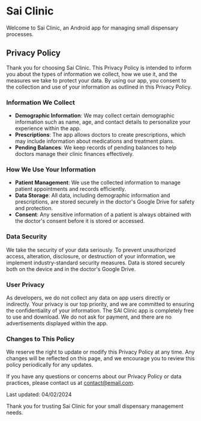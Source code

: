 # Sai Clinic

Welcome to Sai Clinic, an Android app for managing small dispensary processes.

## Privacy Policy

Thank you for choosing Sai Clinic. This Privacy Policy is intended to inform you about the types of information we collect, how we use it, and the measures we take to protect your data. By using our app, you consent to the collection and use of your information as outlined in this Privacy Policy.

### Information We Collect

- **Demographic Information**: We may collect certain demographic information such as name, age, and contact details to personalize your experience within the app.
- **Prescriptions**: The app allows doctors to create prescriptions, which may include information about medications and treatment plans.
- **Pending Balances**: We keep records of pending balances to help doctors manage their clinic finances effectively.

### How We Use Your Information

- **Patient Management**: We use the collected information to manage patient appointments and records efficiently.
- **Data Storage**: All data, including demographic information and prescriptions, are stored securely in the doctor's Google Drive for safety and protection.
- **Consent**: Any sensitive information of a patient is always obtained with the doctor's consent before it is stored or accessed.

### Data Security

We take the security of your data seriously. To prevent unauthorized access, alteration, disclosure, or destruction of your information, we implement industry-standard security measures. Data is stored securely both on the device and in the doctor's Google Drive.

### User Privacy

As developers, we do not collect any data on app users directly or indirectly. Your privacy is our top priority, and we are committed to ensuring the confidentiality of your information. The SAI Clinic app is completely free to use and download. We do not ask for payment, and there are no advertisements displayed within the app.

### Changes to This Policy

We reserve the right to update or modify this Privacy Policy at any time. Any changes will be reflected on this page, and we encourage you to review this policy periodically for any updates.

If you have any questions or concerns about our Privacy Policy or data practices, please contact us at [contact@email.com](mailto:sudheergupta0508@gmail.com).

Last updated: 04/02/2024

Thank you for trusting Sai Clinic for your small dispensary management needs.
